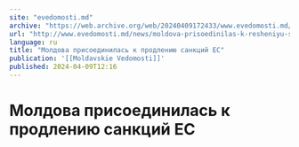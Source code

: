 ```yaml
---
site: "evedomosti.md"
archive: "https://web.archive.org/web/20240409172433/www.evedomosti.md/news/moldova-prisoedinilas-k-resheniyu-soveta-es-prodlit-sankcii"
url: "http://www.evedomosti.md/news/moldova-prisoedinilas-k-resheniyu-soveta-es-prodlit-sankcii"
language: ru
title: "Молдова присоединилась к продлению санкций ЕС"
publication: '[[Moldavskie Vedomosti]]'
published: 2024-04-09T12:16
---
```


# Молдова присоединилась к продлению санкций ЕС

